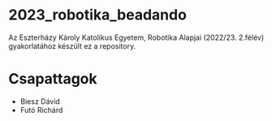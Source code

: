 # 2023_robotika_beadando


Az Eszterházy Károly Katolikus Egyetem, Robotika Alapjai (2022/23. 2.félév) gyakorlatához készült ez a repository.

# Csapattagok
- Biesz Dávid
- Futó Richárd
